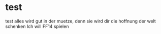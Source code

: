 <h1>test</h1>

<p>

test
alles wird gut in der muetze, denn sie wird dir die hoffnung der welt schenken
Ich will FF14 spielen

</p>
